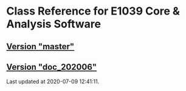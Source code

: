 # Class Reference for E1039 Core & Analysis Software
## [Version "master"](master/)
## [Version "doc_202006"](doc_202006/)
Last updated at 2020-07-09 12:41:11.
